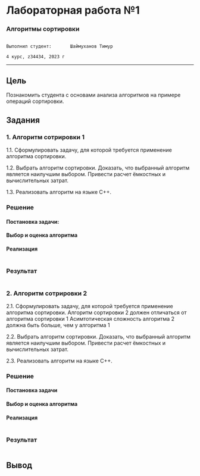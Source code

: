 # Лабораторная работа №1

### Алгоритмы сортировки
                                                                                        Выполнил студент:       Шаймуханов Тимур
                                                                                                          4 курс, z34434, 2023 г
---
## Цель 

Познакомить студента с основами анализа алгоритмов на примере операций
сортировки.

## Задания

### 1. Алгоритм сотрировки 1
 1.1. Сформулировать задачу, для которой требуется применение алгоритма сортировки.
 
 1.2. Выбрать алгоритм сортировки. Доказать, что выбранный алгоритм является наилучшим выбором. Привести расчет ёмкостных и вычислительных затрат.
 
 1.3. Реализовать алгоритм на языке C++.

### Решение

#### Постановка задачи:

#### Выбор и оценка алгоритма

#### Реализация

```C++

```
### Результат

``` console

```

### 2. Алгоритм сотрировки 2
  2.1. Сформулировать задачу, для которой требуется применение алгоритма сортировки. Алгоритм сортировки 2 должен отличаться от алгоритма сортировки 1 Асимтотическая сложность алгоритма 2 должна быть больше, чем у алгоритма 1
  
  2.2. Выбрать алгоритм сортировки. Доказать, что выбранный алгоритм является наилучшим выбором. Привести расчет ёмкостных и вычислительных затрат.
 
  2.3. Реализовать алгоритм на языке C++.

### Решение

#### Постановка задачи

#### Выбор и оценка алгоритма

#### Реализация

```C++

```
### Результат

```console

```

## Вывод
